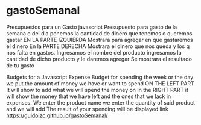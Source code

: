# gastoSemanal
Presupuestos para un Gasto javascript
Presupuesto para gasto de la semana o del dia
ponemos la cantidad de dinero  que tenemos  o queremos gastar 
EN  LA PARTE IZQUIERDA Mostrara  para agregar  en que gastaremos el dinero
En la PARTE DERECHA  Mostrara el dinero que nos queda  y  los q nos falta  en gastos.
Ingresamos el nombre  del producto 
ingresamos  la cantidad de dicho producto  y le daremos agregar 
Se mostrara el resultado de tu gasto 


Budgets for a Javascript Expense
Budget for spending the week or the day
we put the amount of money we have or want to spend
ON THE LEFT PART It will show to add what we will spend the money on
In the RIGHT PART it will show the money that we have left and the ones that we lack in expenses.
We enter the product name
we enter the quantity of said product and we will add
The result of your spending will be displayed
link
https://guidolzc.github.io/gastoSemanal/
